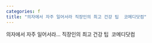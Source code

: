 ```yaml
---
categories: f
title: "﻿의자에서 자주 일어서라 직장인의 최고 건강 팁﻿  코메디닷컴"
---
```

﻿의자에서 자주 일어서라... 직장인의 최고 건강 팁﻿&nbsp;&nbsp;코메디닷컴